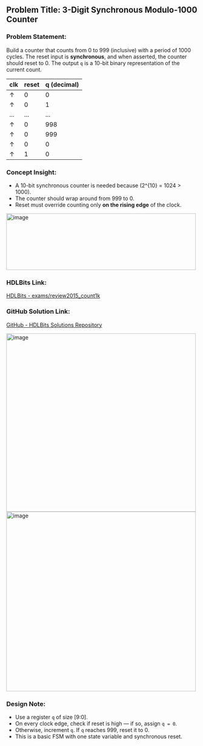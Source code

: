 ## Problem Title: 3-Digit Synchronous Modulo-1000 Counter  
### Problem Statement:  
Build a counter that counts from 0 to 999 (inclusive) with a period of 1000 cycles. The reset input is **synchronous**, and when asserted, the counter should reset to 0. The output `q` is a 10-bit binary representation of the current count.

| clk | reset | q (decimal) |
|-----|--------|-------------|
| ↑   | 0      | 0           |
| ↑   | 0      | 1           |
| ... | ...    | ...         |
| ↑   | 0      | 998         |
| ↑   | 0      | 999         |
| ↑   | 0      | 0           |
| ↑   | 1      | 0           |

### Concept Insight:
- A 10-bit synchronous counter is needed because \(2^{10} = 1024 > 1000\).
- The counter should wrap around from 999 to 0.
- Reset must override counting only **on the rising edge** of the clock.

<img width="500" height="149" alt="image" src="https://github.com/user-attachments/assets/7d29bdb9-90f7-4ced-9a96-bfc0a2f840dc" />

### HDLBits Link:  
[HDLBits - exams/review2015_count1k](https://hdlbits.01xz.net/wiki/Exams/review2015_count1k)

### GitHub Solution Link:  
[GitHub - HDLBits Solutions Repository](https://github.com/eswardi/HDLBits_Solutions/blob/main/FSM/exams_review2015_count1k.v)

<img width="500" height="469" alt="image" src="https://github.com/user-attachments/assets/bd9005d8-fad1-41fd-983e-5bae88cfe88d" />

<img width="500" height="473" alt="image" src="https://github.com/user-attachments/assets/c4309cf4-6537-4727-a536-2f346f8680e6" />

### Design Note:
- Use a register `q` of size [9:0].
- On every clock edge, check if reset is high — if so, assign `q = 0`.
- Otherwise, increment `q`. If `q` reaches 999, reset it to 0.
- This is a basic FSM with one state variable and synchronous reset.
